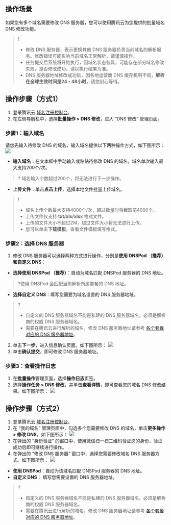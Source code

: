 ## 操作场景
如果您有多个域名需要修改 DNS 服务器，您可以使用腾讯云为您提供的批量域名 DNS 修改功能。
>!
>- 修改 DNS 服务器，表示更换其他 DNS 服务器负责当前域名的解析服务。修改错误可能影响当前域名正常解析，请谨慎操作。
>- 任务提交后系统将开始执行，因域名状态各异，可能存在部分域名修改失败。是否修改成功，请以执行结果为准。
>- DNS 服务器地址修改成功后，因各地运营商 DNS 缓存机制不同，**解析在全球生效时间是24 - 48小时**，请您耐心等待。
>

## 操作步骤（方式1）
1. 登录腾讯云 [域名注册控制台](https://console.cloud.tencent.com/domain/)。    
2. 在左侧导航栏中，选择**批量操作 > DNS 修改**，进入 “DNS 修改” 管理页面。

### 步骤1：输入域名
请您先输入待修改 DNS 的域名，输入域名提供以下两种操作方式，如下图所示：
![](https://main.qcloudimg.com/raw/6c177df9abed147827451e325858e707.png)
- **输入域名**：在文本框中手动输入或粘贴待修改 DNS 的域名，域名单次输入最大支持200个/次。
>? 域名输入个数超过200个，将无法进行下一步操作。
>
- **上传文件**：单击**点击上传**，选择本地文件批量上传域名。
>!
> - 域名上传个数最大支持4000个/次，超过数量时将截取前4000个。
> - 上传文件仅支持 **txt/xls/xlsx** 格式文件。
> - 上传的文件大小不超过2M，超过文件大小将无法进行上传。
> - 您可以单击**下载模板**，查看文件模板填写格式。

### 步骤2：选择 DNS 服务器
1. 修改 DNS 服务器可以选择两种方式进行操作，分别是**使用 DNSPod （推荐）**和**自定义 DNS**：
 - **选择使用 DNSPod （推荐）**：自动为域名匹配 DNSPod 服务器的 DNS 地址。
> ?使用 DNSPod 会匹配当前解析所属套餐的 DNS 地址。
> 
 - **选择自定义 DNS**：填写您需要为域名设置的 DNS 服务器地址。
>?
>- 自定义的 DNS 服务器域名不能是私建的 DNS 服务器域名，必须是解析商的权威 DNS 服务器域名。
>- 需要在腾讯云进行解析的域名，修改 DNS 服务器地址请参考 [各个套餐对应的 DNS 服务器地址](https://cloud.tencent.com/document/product/302/9070)。
>
2. 单击**下一步**，进入信息确认页面。如下图所示：
![](https://main.qcloudimg.com/raw/4b3008eaa0f625aa17f60447e3722fa6.png)
3. 单击**确认提交**，即可修改 DNS 服务器地址。

### 步骤3：查看操作日志
1. 在**批量操作**管理页面，选择**操作日志**页签。
2. 选择**操作任务 > DNS 修改**，并单击**查看详情**，即可查看您的域名 DNS 修改结果。如下图所示：
![](https://main.qcloudimg.com/raw/6f542f26a7df2a5085b5780ebc2a96c0.png)


## 操作步骤（方式2）
1. 登录腾讯云 [域名注册控制台](https://console.cloud.tencent.com/domain/)。   
2. 在 “我的域名” 管理页面中，勾选多个您需要修改 DNS 的域名，单击**更多操作 > 修改 DNS**。如下图所示：
![](https://qcloudimg.tencent-cloud.cn/raw/1cd2b1ae83f3928deb3d588b936b5991.png)
3. 在弹出的 “身份验证” 的窗口中，使用微信扫一扫二维码验证您的身份，验证成功后即可继续进行操作。
4. 在弹出的 “修改 DNS 服务器” 窗口中，选择您需要修改域名 DNS 服务器方式。如下图所示：
![](https://qcloudimg.tencent-cloud.cn/raw/371944c98729f59f98cdc4e5fbdad8e1.png)
  - **使用 DNSPod**：自动为该域名匹配 DNSPod 服务器的 DNS 地址。
  - **自定义 DNS**： 填写您需要设置的 DNS 服务器地址。
>?
>- 自定义的 DNS 服务器域名不能是私建的 DNS 服务器域名，必须是解析商的权威 DNS 服务器域名。
>- 需要在腾讯云进行解析的域名，修改 DNS 服务器地址请参考 [各个套餐对应的 DNS 服务器地址](https://cloud.tencent.com/document/product/302/9070)。
>

